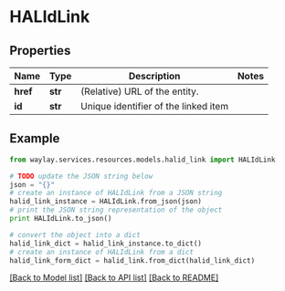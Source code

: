# HALIdLink


## Properties

Name | Type | Description | Notes
------------ | ------------- | ------------- | -------------
**href** | **str** | (Relative) URL of the entity. | 
**id** | **str** | Unique identifier of the linked item | 

## Example

```python
from waylay.services.resources.models.halid_link import HALIdLink

# TODO update the JSON string below
json = "{}"
# create an instance of HALIdLink from a JSON string
halid_link_instance = HALIdLink.from_json(json)
# print the JSON string representation of the object
print HALIdLink.to_json()

# convert the object into a dict
halid_link_dict = halid_link_instance.to_dict()
# create an instance of HALIdLink from a dict
halid_link_form_dict = halid_link.from_dict(halid_link_dict)
```
[[Back to Model list]](../README.md#documentation-for-models) [[Back to API list]](../README.md#documentation-for-api-endpoints) [[Back to README]](../README.md)


